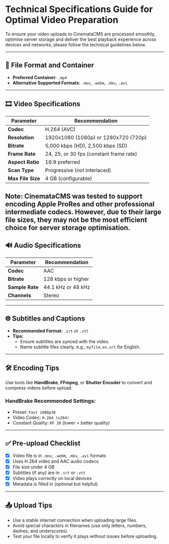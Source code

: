 # Technical Specifications Guide for Optimal Video Preparation

To ensure your video uploads to CinemataCMS are processed smoothly, optimise server storage and deliver the best playback experience across devices and networks, please follow the technical guidelines below.

---

## 📁 File Format and Container

- **Preferred Container**: `.mp4`
- **Alternative Supported Formats**: `.mov`, `.webm`, `.mkv`, `.avi` 

---

## 🎞 Video Specifications

| Parameter         | Recommendation                          |
|------------------|------------------------------------------|
| **Codec**        | H.264 (AVC)                              |
| **Resolution**   | 1920x1080 (1080p) or 1280x720 (720p)     |
| **Bitrate**      | 5,000 kbps (HD), 2,500 kbps (SD)         |
| **Frame Rate**   | 24, 25, or 30 fps (constant frame rate)  |
| **Aspect Ratio** | 16:9 preferred                           |
| **Scan Type**    | Progressive (not interlaced)             |
| **Max File Size**| 4 GB (configurable)                                     |

Note: CinemataCMS was tested to support encoding Apple ProRes and other professional intermediate codecs. However, due to their large file sizes, they may not be the most efficient choice for server storage optimisation.
---

## 🔊 Audio Specifications

| Parameter        | Recommendation             |
|-----------------|-----------------------------|
| **Codec**       | AAC                         |
| **Bitrate**     | 128 kbps or higher          |
| **Sample Rate** | 44.1 kHz or 48 kHz          |
| **Channels**    | Stereo                      |

---

## 🌐 Subtitles and Captions

- **Recommended Format**: `.srt` or `.vtt`
- **Tips**:
  - Ensure subtitles are synced with the video.
  - Name subtitle files clearly, e.g., `myfilm.en.srt` for English.

---

## 🛠 Encoding Tips

Use tools like **HandBrake**, **FFmpeg**, or **Shutter Encoder** to convert and compress videos before upload.

### HandBrake Recommended Settings:
- Preset: `Fast 1080p30`
- Video Codec: `H.264 (x264)`
- Constant Quality: `RF 20` (lower = better quality)

---

## ✅ Pre-upload Checklist

- [x] Video file is in `.mov`, `.webm`, `.mkv`, `.avi` formats  
- [x] Uses H.264 video and AAC audio codecs  
- [x] File size under 4 GB  
- [x] Subtitles (if any) are in `.srt` or `.vtt`  
- [x] Video plays correctly on local devices  
- [x] Metadata is filled in (optional but helpful)  

---

## 📤 Upload Tips

- Use a stable internet connection when uploading large files.
- Avoid special characters in filenames (use only letters, numbers, dashes, and underscores).
- Test your file locally to verify it plays without issues before uploading.
